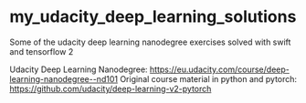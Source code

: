 # my_udacity_deep_learning_solutions
Some of the udacity deep learning nanodegree exercises solved with swift and tensorflow 2

Udacity Deep Learning Nanodegree: https://eu.udacity.com/course/deep-learning-nanodegree--nd101
Original course material in python and pytorch: https://github.com/udacity/deep-learning-v2-pytorch
